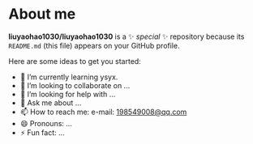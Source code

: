 # About me


**liuyaohao1030/liuyaohao1030** is a ✨ _special_ ✨ repository because its `README.md` (this file) appears on your GitHub profile.

Here are some ideas to get you started:

- 🌱 I’m currently learning ysyx.
- 👯 I’m looking to collaborate on ...
- 🤔 I’m looking for help with ...
- 💬 Ask me about ...
- 📫 How to reach me: e-mail: 198549008@qq.com 
- 😄 Pronouns: ...
- ⚡ Fun fact: ...

